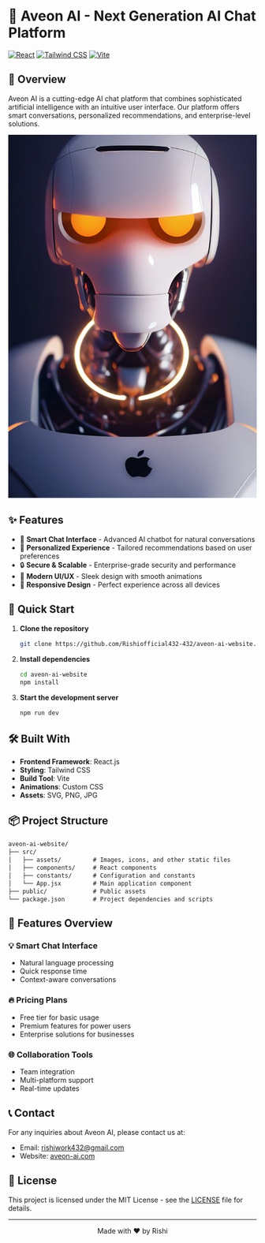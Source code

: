 # 🤖 Aveon AI - Next Generation AI Chat Platform

[![React](https://img.shields.io/badge/React-18.0.0-blue.svg)](https://reactjs.org/)
[![Tailwind CSS](https://img.shields.io/badge/Tailwind_CSS-3.0-38B2AC.svg)](https://tailwindcss.com/)
[![Vite](https://img.shields.io/badge/Vite-Latest-646CFF.svg)](https://vitejs.dev/)

## 🌟 Overview

Aveon AI is a cutting-edge AI chat platform that combines sophisticated artificial intelligence with an intuitive user interface. Our platform offers smart conversations, personalized recommendations, and enterprise-level solutions.

![Aveon AI Platform](./src/assets/hero/robot.jpg)

## ✨ Features

- 🧠 **Smart Chat Interface** - Advanced AI chatbot for natural conversations
- 🎯 **Personalized Experience** - Tailored recommendations based on user preferences
- 🔒 **Secure & Scalable** - Enterprise-grade security and performance
- 💫 **Modern UI/UX** - Sleek design with smooth animations
- 📱 **Responsive Design** - Perfect experience across all devices

## 🚀 Quick Start

1. **Clone the repository**
   ```bash
   git clone https://github.com/Rishiofficial432-432/aveon-ai-website.git
   ```

2. **Install dependencies**
   ```bash
   cd aveon-ai-website
   npm install
   ```

3. **Start the development server**
   ```bash
   npm run dev
   ```

## 🛠️ Built With

- **Frontend Framework**: React.js
- **Styling**: Tailwind CSS
- **Build Tool**: Vite
- **Animations**: Custom CSS
- **Assets**: SVG, PNG, JPG

## 📦 Project Structure

```
aveon-ai-website/
├── src/
│   ├── assets/         # Images, icons, and other static files
│   ├── components/     # React components
│   ├── constants/      # Configuration and constants
│   └── App.jsx         # Main application component
├── public/             # Public assets
└── package.json        # Project dependencies and scripts
```

## 🎨 Features Overview

### 💡 Smart Chat Interface
- Natural language processing
- Quick response time
- Context-aware conversations

### 🔥 Pricing Plans
- Free tier for basic usage
- Premium features for power users
- Enterprise solutions for businesses

### 🌐 Collaboration Tools
- Team integration
- Multi-platform support
- Real-time updates

## 📞 Contact

For any inquiries about Aveon AI, please contact us at:
- Email: rishiwork432@gmail.com
- Website: [aveon-ai.com](https://aveon-ai.com)

## 📄 License

This project is licensed under the MIT License - see the [LICENSE](LICENSE) file for details.

---

<p align="center">Made with ❤️ by Rishi</p>